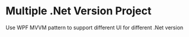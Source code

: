 # Multiple .Net Version Project
Use WPF MVVM pattern to support different UI for different .Net version
